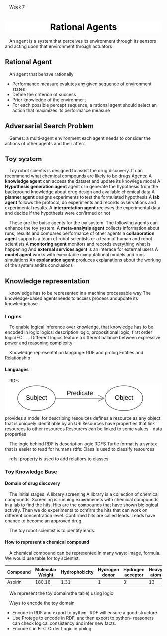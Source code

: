 Week 7

# <section-title>Rational Agents</section-title>

An agent is a system that perceives its environment through its sensors and acting upon that environment through actuators

## Rational Agent

An agent that behave rationally

- Performance measure evalutes any given sequence of environment states
- Define the criterion of success
- Prior knowledge of the environment
- For each possible percept sequence, a rational agent should select an action that maximizes its performance measure

## Adversarial Search Problem

Games:
a multi-agent environment
each agent needs to consider the actions of other agents and their affect

## Toy system

Toy robot scientis is designed to assist the drug discovery. It can recommend what chemical compounds are likely to be drugs
Agents:
A **knowledge agent** can access the dataset and update its knowlege model
A **Hypothesis generation agent** agent can generate the hypothesis from the background knowledge about drug design and available chemical data
A **planner agent** designs experiments to test the formulated hypothesis
A **lab agent** follows the protocol, do experiments and records ovservations and experimental results.
A **interpretation agent** recieves the experimental data and decide if the hypothesis were confirmed or not

These are the baisc agents for the toy system. The following agents can enhance the toy system.
A **meta-analysis agent** collects information about runs, results and compares performance of other agents
a **collaboration agen**t supports a team of robot scientists or a team of human and robot scientists
A **monitoring agent** monitors and records everything what is happening
And **external services agent** is an interace for external users
A **model agent** works with executable computational models and runs simulations
An **explanation agent** produces explanations about the working of the system andits conclusions

## Knowledge representation

knowledge has to be represented in a machine processable way
The knowledge-based agentsneeds to access process andupdate its knowledgebase

### Logics
To enable logical inference over knowledge, that knowledge has to be encoded in logic
logics: description logic, propositional logic, first order logic(FOL ...
Different logics feature a different balance between expressive power and reasoning complexity

Knowledge representation langauge: RDF and prolog
Entities and Relationship

#### Languages

RDF:
![f0b32a333a5949315ab3000206834d09.png](../_resources/2fd621a18a27404a9529b820cb21208c.png)
provides a model for describing resources
defines a resource as any object that is uniquely identifiable by an URI
Resources have properties that link resources to other resources
Resources can be linked to some values - data properties

The logic behind RDF is description logic
RDFS Turtle format is a syntax that is easier to read for humans
rdfs: Class is used to classify resources

rdfs: property is used to add relations to classes

### Toy Knowledge Base

#### Domain of drug discovery

The initial stages:
A library screening
A library is a collection of chemical compounds. Screening is running experimenets with chemical compounds in a lab to find the hits. Hits are the compounds that have shown biological activity. Then we do experiments to confirm the hits that can work on different concentration level. Confirmed hits are called leads. Leads have chance to become an approved drug.

The toy robot scientist is to identify leads.

#### How to represent a chemical compound

A chemical compound can be represented in many ways: image, formula. We would use table for toy scientist.

|  Compound   |  Molecular Weight   |  Hydrophobicity   |  Hydrogen donor   |  Hydrogen acceptor   |  Heavy atom   |  Aromatic Ring   |
| --- | --- | --- | --- | --- | --- | --- |
| Aspirin   |  180.16   |  1.31   |  1   |   3  |  13   |   1  |

We represent the toy domain(the table) using logic

Ways to encode the toy domain
- Encode in RDF and export to python- RDF will ensure a good structure
- Use Protege to encode in RDF, and then export to python- reasoners can check
logical consistency and infer new facts.
- Encode it in First Order Logic in prolog.
<style>
section-title{
    color:black;
	text-align:center;
	display: flex;
    justify-content: center;
	background:white;
}
section-content {
	display:flex;
    text-indent:1em;
}
p {
    text-indent:1em;
}
</style>